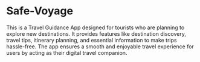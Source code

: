 # Safe-Voyage
This is a Travel Guidance App designed for tourists who are planning to explore new destinations. It provides features like destination discovery, travel tips, itinerary planning, and essential information to make trips hassle-free. The app ensures a smooth and enjoyable travel experience for users by acting as their digital travel companion.
